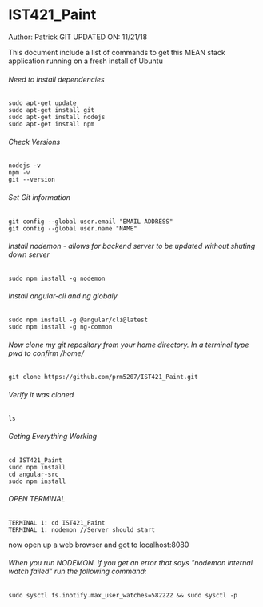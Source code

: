 # IST421_Paint
Author: Patrick
GIT UPDATED ON: 11/21/18


This document include a list of commands to get this MEAN stack application running on a fresh install of Ubuntu

###### Need to install dependencies
```
sudo apt-get update
sudo apt-get install git
sudo apt-get install nodejs
sudo apt-get install npm
```
###### Check Versions
```
nodejs -v
npm -v
git --version
```
###### Set Git information
```
git config --global user.email "EMAIL ADDRESS"
git config --global user.name "NAME"
```
###### Install nodemon - allows for backend server to be updated without shuting down server
```
sudo npm install -g nodemon
```

###### Install angular-cli and ng globaly
```
sudo npm install -g @angular/cli@latest
sudo npm install -g ng-common
```
###### Now clone my git repository from your home directory. In a terminal type pwd to confirm /home/<user-name>
```
git clone https://github.com/prm5207/IST421_Paint.git
```
###### Verify it was cloned
```
ls
```
###### Geting Everything Working
```
cd IST421_Paint
sudo npm install
cd angular-src
sudo npm install
```
###### OPEN TERMINAL
```
TERMINAL 1: cd IST421_Paint
TERMINAL 1: nodemon //Server should start
```
now open up a web browser and got to localhost:8080

###### When you  run NODEMON. if you get an error that says "nodemon internal watch failed" run the following command:
```
sudo sysctl fs.inotify.max_user_watches=582222 && sudo sysctl -p
```
